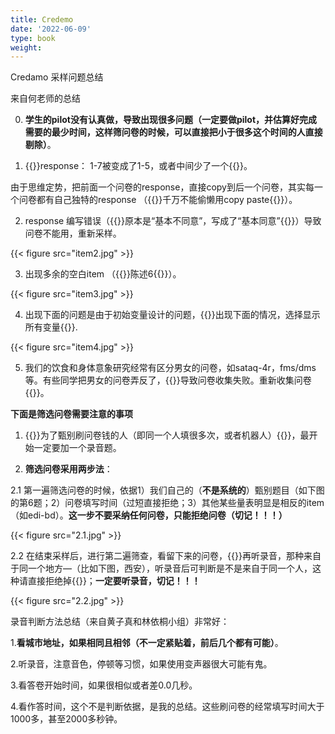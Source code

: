 ```yaml
---
title: Credemo
date: '2022-06-09'
type: book
weight: 
---
```


Credamo 采样问题总结

<!--more-->

来自何老师的总结

0. **学生的pilot没有认真做，导致出现很多问题（一定要做pilot，并估算好完成需要的最少时间，这样筛问卷的时候，可以直接把小于很多这个时间的人直接剔除）**。

1. {{<hl>}}response： 1-7被变成了1-5，或者中间少了一个{{</hl>}}。

由于思维定势，把前面一个问卷的response，直接copy到后一个问卷，其实每一个问卷都有自己独特的response （{{<hl>}}千万不能偷懒用copy paste{{</hl>}}）。


2. response 编写错误（{{<hl>}}原本是“基本不同意”，写成了“基本同意”{{</hl>}}）导致问卷不能用，重新采样。

{{< figure src="item2.jpg" >}}

3. 出现多余的空白item （{{<hl>}}陈述6{{</hl>}}）。

{{< figure src="item3.jpg" >}}

4. 出现下面的问题是由于初始变量设计的问题，{{<hl>}}出现下面的情况，选择显示所有变量{{</hl>}}.

{{< figure src="item4.jpg" >}}

5. 我们的饮食和身体意象研究经常有区分男女的问卷，如sataq-4r，fms/dms等。有些同学把男女的问卷弄反了，{{<hl>}}导致问卷收集失败。重新收集问卷{{</hl>}}。

**下面是筛选问卷需要注意的事项**

1. {{<hl>}}为了甄别刷问卷钱的人（即同一个人填很多次，或者机器人）{{</hl>}}，最开始一定要加一个录音题。

2. **筛选问卷采用两步法**：

2.1 第一遍筛选问卷的时候，依据1）我们自己的（**不是系统的**）甄别题目（如下图的第6题；2）问卷填写时间（过短直接拒绝；3）其他某些量表明显是相反的item（如edi-bd）。**这一步不要采纳任何问卷，只能拒绝问卷（切记！！！）**

{{< figure src="2.1.jpg" >}}

2.2 在结束采样后，进行第二遍筛查，看留下来的问卷，{{<hl>}}再听录音，那种来自于同一个地方—（比如下图，西安），听录音后可判断是不是来自于同一个人，这种请直接拒绝掉{{</hl>}}；**一定要听录音，切记！！！**

{{< figure src="2.2.jpg" >}}

录音判断方法总结（来自黄子真和林依桐小组）非常好：

1.**看城市地址，如果相同且相邻（不一定紧贴着，前后几个都有可能）**。

2.听录音，注意音色，停顿等习惯，如果使用变声器很大可能有鬼。

3.看答卷开始时间，如果很相似或者差0.0几秒。

4.看作答时间，这个不是判断依据，是我的总结。这些刷问卷的经常填写时间大于1000多，甚至2000多秒钟。
